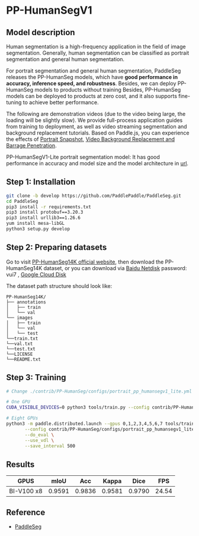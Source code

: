 # PP-HumanSegV1

## Model description

Human segmentation is a high-frequency application in the field of image segmentation.
Generally, human segmentation can be classified as portrait segmentation and general human segmentation.

For portrait segmentation and general human segmentation, PaddleSeg releases the PP-HumanSeg models, which have **good performance in accuracy, inference speed, and robustness**. Besides, we can deploy PP-HumanSeg models to products without training
Besides, PP-HumanSeg models can be deployed to products at zero cost, and it also supports fine-tuning to achieve better performance.

The following are demonstration videos (due to the video being large, the loading will be slightly slow). We provide full-process application guides from training to deployment, as well as video streaming segmentation and background replacement tutorials. Based on Paddle.js, you can experience the effects of [Portrait Snapshot](https://paddlejs.baidu.com/humanseg), [Video Background Replacement and Barrage Penetration](https://www.paddlepaddle.org.cn/paddlejs).

PP-HumanSegV1-Lite portrait segmentation model: It has good performance in accuracy and model size and the model architecture in [url](https://github.com/PaddlePaddle/PaddleSeg/tree/develop/configs/pp_humanseg_lite).

## Step 1: Installation

```bash
git clone -b develop https://github.com/PaddlePaddle/PaddleSeg.git
cd PaddleSeg
pip3 install -r requirements.txt
pip3 install protobuf==3.20.3 
pip3 install urllib3==1.26.6
yum install mesa-libGL
python3 setup.py develop
```

## Step 2: Preparing datasets

Go to visit [PP-HumanSeg14K official website](https://paperswithcode.com/dataset/pp-humanseg14k), then download the PP-HumanSeg14K dataset, or you can download via [Baidu Netdisk](https://pan.baidu.com/s/1Buy74e5ymu2vXYlYfGvBHg) password: vui7 , [Google Cloud Disk](https://drive.google.com/file/d/1eEIV9lM2Kl1Ejcj3Cuht8EHN5eNF8Zjn/view?usp=sharing)

The dataset path structure should look like:

```
PP-HumanSeg14K/
├── annotations
│   ├── train
│   └── val
└── images
│   ├── train
│   └── val
│   └── test
└──train.txt
└──val.txt
└──test.txt
└──LICENSE
└──README.txt

```

## Step 3: Training

```bash
# Change ./contrib/PP-HumanSeg/configs/portrait_pp_humansegv1_lite.yml dataset path as your dataset path 

# One GPU
CUDA_VISIBLE_DEVICES=0 python3 tools/train.py --config contrib/PP-HumanSeg/configs/portrait_pp_humansegv1_lite.yml --save_dir output/human_pp_humansegv1_lite --save_interval 500 --do_eval --use_vdl

# Eight GPUs
python3 -m paddle.distributed.launch --gpus 0,1,2,3,4,5,6,7 tools/train.py  \
       --config contrib/PP-HumanSeg/configs/portrait_pp_humansegv1_lite.yml \
       --do_eval \
       --use_vdl \
       --save_interval 500
```

## Results

| GPUS       | mIoU   | Acc    | Kappa  |Dice    | FPS   | 
| ---------- | ------ | ------ | ------ | ------ | ----- |
| BI-V100 x8 | 0.9591 | 0.9836 | 0.9581 | 0.9790 | 24.54 |

## Reference
- [PaddleSeg](https://github.com/PaddlePaddle/PaddleSeg)